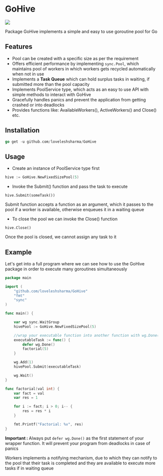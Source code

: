 # GoHive

<img src="https://github.com/loveleshsharma/GoHive/blob/master/beehive.jpg"/>

Package GoHive implements a simple and easy to use goroutine pool for Go

## Features

- Pool can be created with a specific size as per the requirement
- Offers efficient performance by implementing ```sync.Pool```, which maintains pool of workers in which workers gets recycled automatically when not in use  
- Implements a <B>Task Queue</B> which can hold surplus tasks in waiting, if submitted more than the pool capacity
- Implements PoolService type, which acts as an easy to use API with simple methods to interact with GoHive
- Gracefully handles panics and prevent the application from getting crashed or into deadlocks
- Provides functions like: AvailableWorkers(), ActiveWorkers() and Close() etc.

## Installation
```go
go get -u github.com/loveleshsharma/GoHive
```

## Usage

- Create an instance of PoolService type first

```go
hive := GoHive.NewFixedSizePool(5)
```

- Invoke the Submit() function and pass the task to execute

```
hive.Submit(someTask())
```
Submit function accepts a function as an argument, which it passes to the pool if a worker is available, otherwise enqueues it in a waiting queue

- To close the pool we can invoke the Close() function

```
hive.Close()
```
Once the pool is closed, we cannot assign any task to it

## Example

Let's get into a full program where we can see how to use the GoHive package in order to execute many goroutines simultaneously

```go
package main

import (
	"github.com/loveleshsharma/GoHive"
	"fmt"
	"sync"
)

func main() {

	var wg sync.WaitGroup
	hivePool := GoHive.NewFixedSizePool(5)

	//wrap your executable function into another function with wg.Done()
	executableTask := func() {
		defer wg.Done()
		factorial(5)
	}

	wg.Add(1)
	hivePool.Submit(executableTask)

	wg.Wait()
}

func factorial(val int) {
	var fact = val
	var res = 1

	for i := fact; i > 0; i-- {
		res = res * i
	}

	fmt.Printf("Factorial: %v", res)
}

```
<B>Important : </B> Always put ```defer wg.Done()``` as the first statement of your wrapper function. It will prevent your program from deadlocks in case of panics

Workers implements a notifying mechanism, due to which they can notify to the pool that their task is completed and they are available to execute more tasks if in waiting queue 